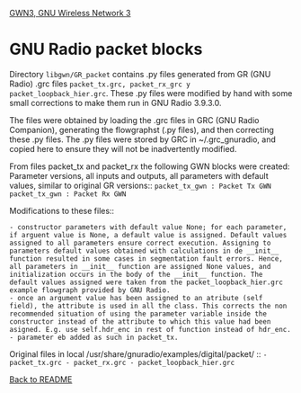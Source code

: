 [GWN3, GNU Wireless Network 3](https://github.com/vagonbar/gr-gwn3)

# GNU Radio packet blocks

Directory ```libgwn/GR_packet``` contains .py files generated from GR (GNU Radio) .grc files ```packet_tx.grc, packet_rx_grc y packet_loopback_hier.grc```. These .py files were modified by hand with some small corrections to make them run in GNU Radio 3.9.3.0.

The files were obtained by loading the .grc files in GRC (GNU Radio Companion), generating the flowgraphst (.py files), and then correcting these .py files. The .py files were stored by GRC in ~/.grc_gnuradio, and copied here to ensure they will not be inadvertently modified. 

From files packet_tx and packet_rx the following GWN blocks were created:
Parameter versions, all inputs and outputs, all parameters with default values, similar to original GR versions::
    ```
    packet_tx_gwn : Packet Tx GWN
    packet_tx_gwn : Packet Rx GWN
    ```

Modifications to these files::

    - constructor parameters with default value None; for each parameter, if arguent value is None, a default value is assigned. Default values assigned to all parameters ensure correct execution. Assigning to parameters default values obtained with calculations in de __init__ function resulted in some cases in segmentation fault errors. Hence, all parameters in __init__ function are assigned None values, and initialization occurs in the body of the __init__ function. The default values assigned were taken from the packet_loopback_hier.grc example flowgraph provided by GNU Radio.
    - once an argument value has been assigned to an atribute (self field), the attribute is used in all the class. This corrects the non recommended situation of using the parameter variable inside the constructor instead of the attribute to which this value had been asigned. E.g. use self.hdr_enc in rest of function instead of hdr_enc.
    - parameter eb added as such in packet_tx.


Original files in local /usr/share/gnuradio/examples/digital/packet/ ::
    ```
    - packet_tx.grc
    - packet_rx.grc
    - packet_loopback_hier.grc
    ```  

[Back to README](../../README.md)

